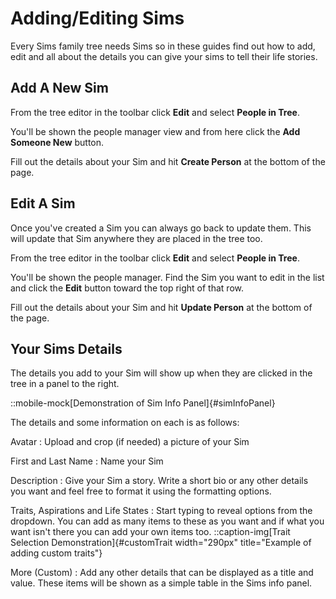 # Adding/Editing Sims

Every Sims family tree needs Sims so in these guides find out how to add, edit and all about the details you can give 
your sims to tell their life stories.

## Add A New Sim

From the tree editor in the toolbar click **Edit** and select **People in Tree**.

You'll be shown the people manager view and from here click the **Add Someone New** button.

Fill out the details about your Sim and hit **Create Person** at the bottom of the page.

## Edit A Sim

Once you've created a Sim you can always go back to update them. This will update that Sim anywhere they are placed in 
the tree too.

From the tree editor in the toolbar click **Edit** and select **People in Tree**.

You'll be shown the people manager. Find the Sim you want to edit in the list and click the **Edit** button toward the 
top right of that row.

Fill out the details about your Sim and hit **Update Person** at the bottom of the page.

## Your Sims Details

The details you add to your Sim will show up when they are clicked in the tree in a panel to the right.

::mobile-mock[Demonstration of Sim Info Panel]{#simInfoPanel}

The details and some information on each is as follows:

Avatar
:   Upload and crop (if needed) a picture of your Sim

First and Last Name
:   Name your Sim

Description
:   Give your Sim a story. Write a short bio or any other details you want and feel free to format it using the
    formatting options.

Traits, Aspirations and Life States
:   Start typing to reveal options from the dropdown. You can add as many items to these as you want and if what you 
    want isn't there you can add your own items too. 
    ::caption-img[Trait Selection Demonstration]{#customTrait width="290px" title="Example of adding custom traits"}

More (Custom)
:   Add any other details that can be displayed as a title and value. These items will be shown as a simple table in 
    the Sims info panel.
